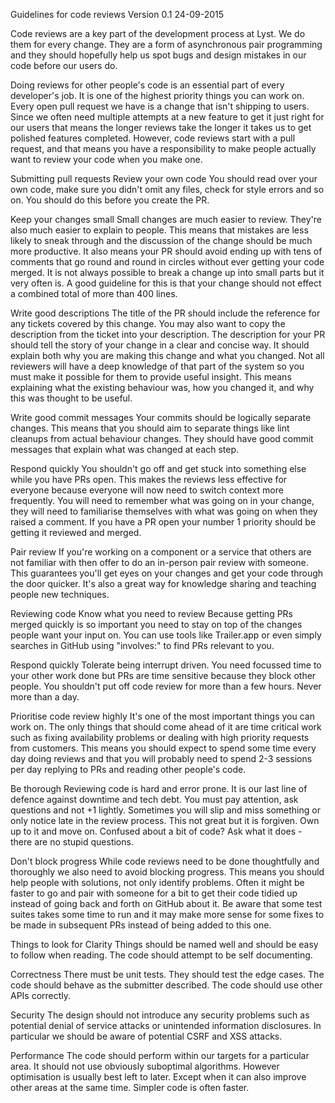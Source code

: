 Guidelines for code reviews
Version 0.1 24-09-2015

Code reviews are a key part of the development process at Lyst. We do them for every change. They are a form of asynchronous pair programming and they should hopefully help us spot bugs and design mistakes in our code before our users do.

Doing reviews for other people's code is an essential part of every developer's job. It is one of the highest priority things you can work on. Every open pull request we have is a change that isn't shipping to users. Since we often need multiple attempts at a new feature to get it just right for our users that means the longer reviews take the longer it takes us to get polished features completed. However, code reviews start with a pull request, and that means you have a responsibility to make people actually want to review your code when you make one.

Submitting pull requests
Review your own code
You should read over your own code, make sure you didn't omit any files, check for style errors and so on. You should do this before you create the PR.

Keep your changes small
Small changes are much easier to review. They're also much easier to explain to people. This means that mistakes are less likely to sneak through and the discussion of the change should be much more productive. It also means your PR should avoid ending up with tens of comments that go round and round in circles without ever getting your code merged. It is not always possible to break a change up into small parts but it very often is. A good guideline for this is that your change should not effect a combined total of more than 400 lines.

Write good descriptions
The title of the PR should include the reference for any tickets covered by this change. You may also want to copy the description from the ticket into your description. The description for your PR should tell the story of your change in a clear and concise way. It should explain both why you are making this change and what you changed. Not all reviewers will have a deep knowledge of that part of the system so you must make it possible for them to provide useful insight. This means explaining what the existing behaviour was, how you changed it, and why this was thought to be useful.

Write good commit messages
Your commits should be logically separate changes. This means that you should aim to separate things like lint cleanups from actual behaviour changes. They should have good commit messages that explain what was changed at each step.

Respond quickly
You shouldn't go off and get stuck into something else while you have PRs open. This makes the reviews less effective for everyone because everyone will now need to switch context more frequently. You will need to remember what was going on in your change, they will need to familiarise themselves with what was going on when they raised a comment. If you have a PR open your number 1 priority should be getting it reviewed and merged.

Pair review
If you're working on a component or a service that others are not familiar with then offer to do an in-person pair review with someone. This guarantees you'll get eyes on your changes and get your code through the door quicker. It's also a great way for knowledge sharing and teaching people new techniques.

Reviewing code
Know what you need to review
Because getting PRs merged quickly is so important you need to stay on top of the changes people want your input on. You can use tools like Trailer.app or even simply searches in GitHub using "involves:<YOUR USERNAME>" to find PRs relevant to you.

Respond quickly
Tolerate being interrupt driven. You need focussed time to your other work done but PRs are time sensitive because they block other people. You shouldn't put off code review for more than a few hours. Never more than a day.

Prioritise code review highly
It's one of the most important things you can work on. The only things that should come ahead of it are time critical work such as fixing availability problems or dealing with high priority requests from customers. This means you should expect to spend some time every day doing reviews and that you will probably need to spend 2-3 sessions per day replying to PRs and reading other people's code.

Be thorough
Reviewing code is hard and error prone. It is our last line of defence against downtime and tech debt. You must pay attention, ask questions and not +1 lightly. Sometimes you will slip and miss something or only notice late in the review process. This not great but it is forgiven. Own up to it and move on. Confused about a bit of code? Ask what it does - there are no stupid questions.

Don't block progress
While code reviews need to be done thoughtfully and thoroughly we also need to avoid blocking progress. This means you should help people with solutions, not only identify problems. Often it might be faster to go and pair with someone for a bit to get their code tidied up instead of going back and forth on GitHub about it. Be aware that some test suites takes some time to run and it may make more sense for some fixes to be made in subsequent PRs instead of being added to this one.

Things to look for
Clarity
Things should be named well and should be easy to follow when reading. The code should attempt to be self documenting.

Correctness
There must be unit tests. They should test the edge cases. The code should behave as the submitter described. The code should use other APIs correctly.

Security
The design should not introduce any security problems such as potential denial of service attacks or unintended information disclosures. In particular we should be aware of potential CSRF and XSS attacks.

Performance
The code should perform within our targets for a particular area. It should not use obviously suboptimal algorithms. However optimisation is usually best left to later. Except when it can also improve other areas at the same time. Simpler code is often faster.
